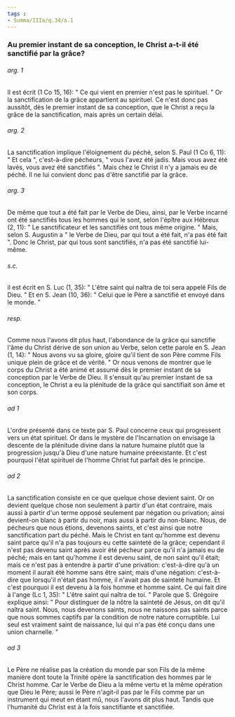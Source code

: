 ```yaml
---
tags : 
- Summa/IIIa/q.34/a.1
---
```


### Au premier instant de sa conception, le Christ a-t-il été sanctifié par la grâce?

###### arg. 1
Il est écrit (1 Co 15, 16): " Ce qui vient en premier n'est pas le spirituel. " Or la sanctification de la grâce appartient au spirituel. Ce n'est donc pas aussitôt, dès le premier instant de sa conception, que le Christ a reçu la grâce de la sanctification, mais après un certain délai. 

###### arg. 2
La sanctification implique l'éloignement du péché, selon S. Paul (1 Co 6, 11): " Et cela ", c'est-à-dire pécheurs, " vous l'avez été jadis. Mais vous avez été lavés, vous avez été sanctifiés ". Mais chez le Christ il n'y a jamais eu de péché. Il ne lui convient donc pas d'être sanctifié par la grâce. 

###### arg. 3
De même que tout a été fait par le Verbe de Dieu, ainsi, par le Verbe incarné ont été sanctifiés tous les hommes qui le sont, selon l'épître aux Hébreux (2, 11): " Le sanctificateur et les sanctifiés ont tous même origine. " Mais, selon S. Augustin a " le Verbe de Dieu, par qui tout a été fait, n'a pas été fait ". Donc le Christ, par qui tous sont sanctifiés, n'a pas été sanctifié lui-même. 

###### s.c.
il est écrit en S. Luc (1, 35): " L'être saint qui naîtra de toi sera appelé Fils de Dieu. " Et en S. Jean (10, 36): " Celui que le Père a sanctifié et envoyé dans le monde. " 

###### resp.
Comme nous l'avons dit plus haut, l'abondance de la grâce qui sanctifie l'âme du Christ dérive de son union au Verbe, selon cette parole en S. Jean (1, 14): " Nous avons vu sa gloire, gloire qu'il tient de son Père comme Fils unique plein de grâce et de vérité. " Or nous venons de montrer que le corps du Christ a été animé et assumé dès le premier instant de sa conception par le Verbe de Dieu. Il s'ensuit qu'au premier instant de sa conception, le Christ a eu la plénitude de la grâce qui sanctifiait son âme et son corps. 

###### ad 1
L'ordre présenté dans ce texte par S. Paul concerne ceux qui progressent vers un état spirituel. Or dans le mystère de l'Incarnation on envisage la descente de la plénitude divine dans la nature humaine plutôt que la progression jusqu'à Dieu d'une nature humaine préexistante. Et c'est pourquoi l'état spirituel de l'homme Christ fut parfait dès le principe. 

###### ad 2
La sanctification consiste en ce que quelque chose devient saint. Or on devient quelque chose non seulement à partir d'un état contraire, mais aussi à partir d'un terme opposé seulement par négation ou privation; ainsi devient-on blanc à partir du noir, mais aussi à partir du non-blanc. Nous, de pécheurs que nous étions, devenons saints, et c'est ainsi que notre sanctification part du péché. Mais le Christ en tant qu'homme est devenu saint parce qu'il n'a pas toujours eu cette sainteté de la grâce; cependant il n'est pas devenu saint après avoir été pécheur parce qu'il n'a jamais eu de péché; mais en tant qu'homme il est devenu saint, de non saint qu'il était; mais ce n'est pas à entendre à partir d'une privation: c'est-à-dire qu'à un moment il aurait été homme sans être saint; mais d'une négation: c'est-à-dire que lorsqu'il n'était pas homme, il n'avait pas de sainteté humaine. Et c'est pourquoi il est devenu à la fois homme et homme saint. Ce qui fait dire à l'ange (Lc 1, 35): " L'être saint qui naîtra de toi. " Parole que S. Grégoire explique ainsi: " Pour distinguer de la nôtre la sainteté de Jésus, on dit qu'il naîtra saint. Nous, nous devenons saints, nous ne naissons pas saints parce que nous sommes captifs par la condition de notre nature corruptible. Lui seul est vraiment saint de naissance, lui qui n'a pas été conçu dans une union charnelle. " 

###### ad 3
Le Père ne réalise pas la création du monde par son Fils de la même manière dont toute la Trinité opère la sanctification des hommes par le Christ homme. Car le Verbe de Dieu a la même vertu et la même opération que Dieu le Père; aussi le Père n'agit-il pas par le Fils comme par un instrument qui meut en étant mû, nous l'avons dit plus haut. Tandis que l'humanité du Christ est à la fois sanctifiante et sanctifiée. 

